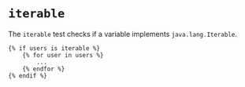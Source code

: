 # `iterable`
The `iterable` test checks if a variable implements `java.lang.Iterable`.
```twig
{% if users is iterable %}
	{% for user in users %}
		...
	{% endfor %}
{% endif %}
```